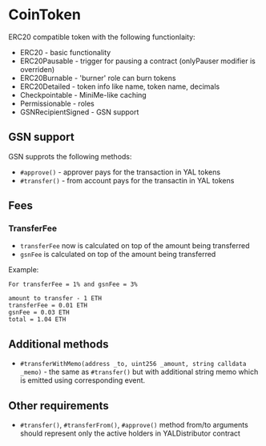 # CoinToken

ERC20 compatible token with the following functionlaity:

* ERC20 - basic functionality
* ERC20Pausable - trigger for pausing a contract (onlyPauser modifier is overriden)
* ERC20Burnable - 'burner' role can burn tokens
* ERC20Detailed - token info like name, token name, decimals
* Checkpointable - MiniMe-like caching
* Permissionable - roles
* GSNRecipientSigned - GSN support


## GSN support

GSN supprots the following methods:
* `#approve()` - approver pays for the transaction in YAL tokens
* `#transfer()` - from account pays for the transactin in YAL tokens


## Fees
### TransferFee
* `transferFee` now is calculated on top of the amount being transferred
* `gsnFee` is calculated on top of the amount being transferred

Example:
```
For transferFee = 1% and gsnFee = 3%

amount to transfer - 1 ETH
transferFee = 0.01 ETH
gsnFee = 0.03 ETH
total = 1.04 ETH
```


## Additional methods

* `#transferWithMemo(address _to, uint256 _amount, string calldata _memo)` - the same as `#transfer()` but with
additional string memo which is emitted using corresponding event.

## Other requirements

* `#transfer()`, `#transferFrom()`, `#approve()` method from/to arguments should represent only the active holders in YALDistributor contract

